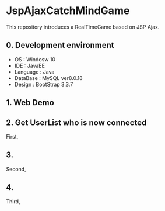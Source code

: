 # JspAjaxCatchMindGame
This repository introduces a RealTimeGame based on JSP Ajax.

## 0. Development environment
* OS : Windosw 10
* IDE : JavaEE
* Language : Java
* DataBase : MySQL ver8.0.18 
* Design : BootStrap 3.3.7

## 1. Web Demo

## 2. Get UserList who is now connected

First,

## 3.

Second, 

## 4.

Third, 
